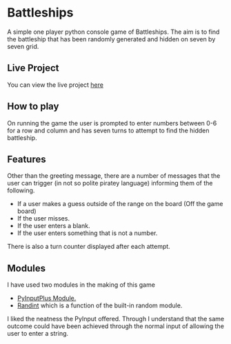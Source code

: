 # Battleships

A simple one player python console game of Battleships. The aim is to find the battleship that has been randomly generated and hidden on seven by seven grid.

## Live Project

You can view the live project [here](https://battleships-amj.herokuapp.com/)

## How to play
On running the game the user is prompted to enter numbers between 0-6 for a row and column and has seven turns to attempt to find the hidden battleship. 

## Features
Other than the greeting message, there are a number of messages that the user can trigger (in not so polite piratey language) informing them of the following. 
- If a user makes a guess outside of the range on the board (Off the game board)
- If the user misses. 
- If the user enters a blank. 
- If the user enters something that is not a number. 

There is also a turn counter displayed after each attempt.

## Modules
I have used two modules in the making of this game
- [PyInputPlus Module.](https://automatetheboringstuff.com/2e/chapter8/) 
- [Randint](https://www.geeksforgeeks.org/python-randint-function/) which is a function of the built-in random module. 

I liked the neatness the PyInput offered. Through I understand that the same outcome could have been achieved through the normal input of allowing the user to enter a string. 
